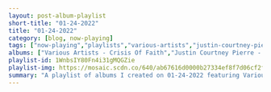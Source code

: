 ```yaml
---
layout: post-album-playlist
short-title: "01-24-2022"
title: "01-24-2022"
category: [blog, now-playing]
tags: ["now-playing","playlists","various-artists","justin-courtney-pierre","afi","the-beatles"]
albums: ["Various Artists - Crisis Of Faith","Justin Courtney Pierre - Ghost World","AFI - All Hallows EP","The Beatles - Sgt. Pepper's Lonely Hearts Club Band (Remastered)"]
playlist-id: 1WnbsIY80Fn4i31gMQGZie
playlist-img: https://mosaic.scdn.co/640/ab67616d0000b27334ef8f7d06cf2fc2146f420aab67616d0000b273916229362c59ba1d8fc94affab67616d0000b273a693840be8633a41d31b4e9bab67616d0000b273b1d70ced52ce5907c3a0d0de
summary: "A playlist of albums I created on 01-24-2022 featuring Various Artists, Justin Courtney Pierre, AFI, and The Beatles"
---
```

